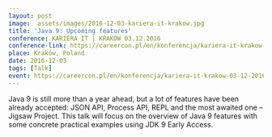 ```yaml
---
layout: post
image:  assets/images/2016-12-03-kariera-it-krakow.jpg
title: 'Java 9: Upcoming features'
conference: KARIERA IT | KRAKÓW 03.12.2016
conference-link: https://careercon.pl/en/konferencja/kariera-it-krakow-03-12-2016
place: Kraków, Poland
date: 2016-12-03
tags: [Talk]
event: https://careercon.pl/en/konferencja/kariera-it-krakow-03-12-2016
---
```


Java 9 is still more than a year ahead, but a lot of features have been already accepted: JSON API, Process API, REPL and the most awaited one – Jigsaw Project. This talk will focus on the overview of Java 9 features with some concrete practical examples using JDK 9 Early Access.